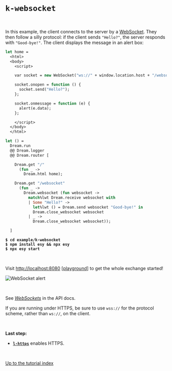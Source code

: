 # `k-websocket`

<br>

In this example, the client connects to the server by a
[WebSocket](https://aantron.github.io/dream/#websockets). They then follow a
silly protocol: if the client sends `"Hello?"`, the server responds with
`"Good-bye!"`. The client displays the message in an alert box:

```ocaml
let home =
  <html>
  <body>
    <script>

    var socket = new WebSocket("ws://" + window.location.host + "/websocket");

    socket.onopen = function () {
      socket.send("Hello?");
    };

    socket.onmessage = function (e) {
      alert(e.data);
    };

    </script>
  </body>
  </html>

let () =
  Dream.run
  @@ Dream.logger
  @@ Dream.router [

    Dream.get "/"
      (fun _ ->
        Dream.html home);

    Dream.get "/websocket"
      (fun _ ->
        Dream.websocket (fun websocket ->
          match%lwt Dream.receive websocket with
          | Some "Hello?" ->
            let%lwt () = Dream.send websocket "Good-bye!" in
            Dream.close_websocket websocket
          | _ ->
            Dream.close_websocket websocket));

  ]
```

<pre><code><b>$ cd example/k-websocket</b>
<b>$ npm install esy && npx esy</b>
<b>$ npx esy start</b></code></pre>

<br>

Visit [http://localhost:8080](http://localhost:8080)
[[playground](http://dream.as/k-websocket)] to get the whole exchange started!

![WebSocket alert](https://raw.githubusercontent.com/aantron/dream/master/docs/asset/websocket.png)

<br>

See [*WebSockets*](https://aantron.github.io/dream/#websockets) in the API docs.

If you are running under HTTPS, be sure to use `wss://` for the protocol scheme,
rather than `ws://`, on the client.

<br>

**Last step:**

- [**`l-https`**](../l-https#files) enables HTTPS.

<br>

[Up to the tutorial index](../#readme)
